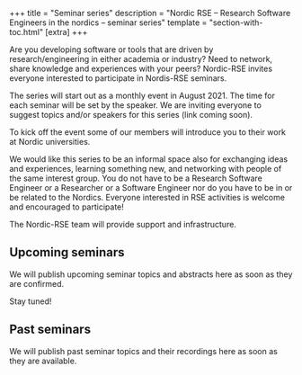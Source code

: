 +++
title = "Seminar series"
description = "Nordic RSE – Research Software Engineers in the nordics – seminar series"
template = "section-with-toc.html"
[extra]
+++

Are you developing software or tools that are driven by research/engineering in either academia or industry? 
Need to network, share knowledge and experiences with your peers? Nordic-RSE invites everyone interested to participate in Nordis-RSE seminars.

The series will start out as a monthly event in August 2021. The time for each seminar will be set by the speaker. We are inviting everyone to suggest topics and/or speakers for this series (link coming soon).

To kick off the event some of our members will introduce you to their work at Nordic universities.

We would like this series to be an informal space also for exchanging ideas and experiences, learning something new, and networking with people of the same interest group. You do not have to be a Research Software Engineer or a Researcher or a Software Engineer nor do you have to be in or be related to the Nordics. Everyone interested in RSE activities is welcome and encouraged to participate!

The Nordic-RSE team will provide support and infrastructure.

## Upcoming seminars

We will publish upcoming seminar topics and abstracts here as soon as they are confirmed.

Stay tuned!


## Past seminars

We will publish past seminar topics and their recordings here as soon as they are available.




